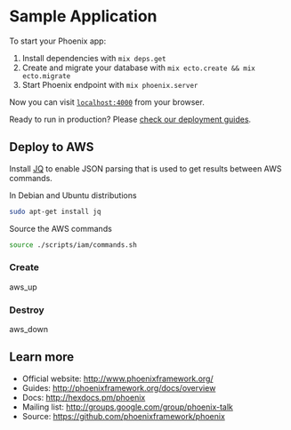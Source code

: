 # Sample Application

To start your Phoenix app:

  1. Install dependencies with `mix deps.get`
  2. Create and migrate your database with `mix ecto.create && mix ecto.migrate`
  3. Start Phoenix endpoint with `mix phoenix.server`

Now you can visit [`localhost:4000`](http://localhost:4000) from your browser.

Ready to run in production? Please [check our deployment guides](http://www.phoenixframework.org/docs/deployment).

## Deploy to AWS
Install [JQ](https://stedolan.github.io/jq/) to enable JSON parsing that is used
to get results between AWS commands.

In Debian and Ubuntu distributions
```sh
sudo apt-get install jq
```

Source the AWS commands
```sh
source ./scripts/iam/commands.sh
```

### Create
aws_up
### Destroy
aws_down

## Learn more

  * Official website: http://www.phoenixframework.org/
  * Guides: http://phoenixframework.org/docs/overview
  * Docs: http://hexdocs.pm/phoenix
  * Mailing list: http://groups.google.com/group/phoenix-talk
  * Source: https://github.com/phoenixframework/phoenix
